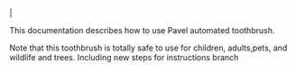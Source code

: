 |


This documentation describes how to use Pavel automated toothbrush.


Note that this toothbrush is totally safe to use for children, adults,pets, and wildlife and trees. Including new steps for instructions branch

